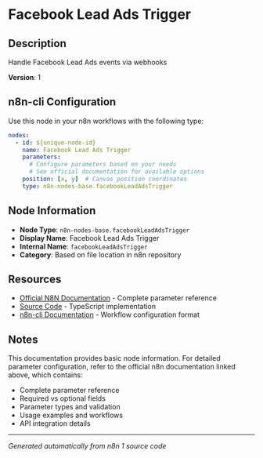 # Facebook Lead Ads Trigger

## Description

Handle Facebook Lead Ads events via webhooks

**Version**: 1

## n8n-cli Configuration

Use this node in your n8n workflows with the following type:

```yaml
nodes:
  - id: ${unique-node-id}
    name: Facebook Lead Ads Trigger
    parameters:
      # Configure parameters based on your needs
      # See official documentation for available options
    position: [x, y]  # Canvas position coordinates
    type: n8n-nodes-base.facebookLeadAdsTrigger
```

## Node Information

- **Node Type**: `n8n-nodes-base.facebookLeadAdsTrigger`
- **Display Name**: Facebook Lead Ads Trigger
- **Internal Name**: `facebookLeadAdsTrigger`
- **Category**: Based on file location in n8n repository

## Resources

- [Official N8N Documentation](https://docs.n8n.io/integrations/builtin/app-nodes/n8n-nodes-base.facebookleadadstrigger/) - Complete parameter reference
- [Source Code](https://github.com/n8n-io/n8n/blob/master/packages/nodes-base/nodes/FacebookLeadAds/FacebookLeadAdsTrigger.node.ts) - TypeScript implementation
- [n8n-cli Documentation](https://github.com/edenreich/n8n-cli) - Workflow configuration format

## Notes

This documentation provides basic node information. For detailed parameter configuration, 
refer to the official n8n documentation linked above, which contains:

- Complete parameter reference
- Required vs optional fields
- Parameter types and validation
- Usage examples and workflows
- API integration details

---
*Generated automatically from n8n 1 source code*

